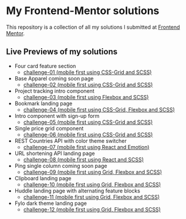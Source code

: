 # My Frontend-Mentor solutions
This repository is a collection of all my solutions I submitted at [Frontend Mentor](https://frontendmentor.io).

## Live Previews of my solutions
 - Four card feature section
   - [challenge-01 (mobile first using CSS-Grid and SCSS)](https://fervent-mcclintock-dd5973.netlify.com/)
 - Base Apparel coming soon page
   - [challenge-02 (mobile first using CSS-Grid and SCSS)](https://xenodochial-booth-a5f4d2.netlify.com/)
 - Project tracking intro component
   - [challenge-03 (mobile first using Flexbox and SCSS)](https://tender-hamilton-5e3095.netlify.com/)
 - Bookmark landing page
   - [challenge-04 (mobile first using CSS-Grid, Flexbox and SCSS)](https://heuristic-visvesvaraya-530403.netlify.com/)
 - Intro component with sign-up form
   - [challenge-05 (mobile first using CSS-Grid and SCSS)](https://practical-lalande-efa4d1.netlify.com/)
 - Single price grid component
   - [challenge-06 (mobile first using CSS-Grid and SCSS)](https://pensive-panini-3b5e59.netlify.com/)
 - REST Countries API with color theme switcher
   - [challenge-07 (mobile first using React and Emotion)](https://kind-shockley-d4f039.netlify.com/)
 - URL shortening API landing page
   - [challenge-08 (mobile first using React and SCSS)](https://quizzical-villani-c535a9.netlify.com/)
 - Ping single column coming soon page
   - [challenge-09 (mobile first using Grid, Flexbox and SCSS)](https://xenodochial-fermat-8a1773.netlify.com/)
 - Clipboard landing page
   - [challenge-10 (mobile first using Grid, Flexbox and SCSS)](https://laughing-mccarthy-28adbb.netlify.com/)   
 - Huddle landing page with alternating feature blocks
   - [challenge-11 (mobile first using Grid, Flexbox and SCSS)](https://flamboyant-bell-b75966.netlify.com/)
 - Fylo dark theme landing page
   - [challenge-12 (mobile first using Grid, Flexbox and SCSS)](https://heuristic-almeida-1c8c25.netlify.com/)   
